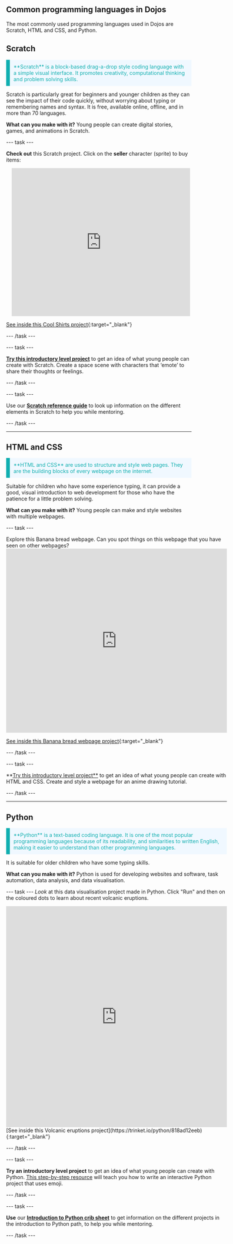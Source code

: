 ## Common programming languages in Dojos

The most commonly used programming languages used in Dojos are Scratch, HTML and CSS, and Python.

## Scratch
<p style="border-left: solid; border-width:10px; border-color: #0faeb0; background-color: aliceblue; padding: 10px;">
<span style="color: #0faeb0">**Scratch** is a block-based drag-a-drop style coding language with a simple visual interface. It promotes creativity, computational thinking and problem solving skills. </p>
Scratch is particularly great for beginners and younger children as they can see the impact of their code quickly, without worrying about typing or remembering names and syntax. It is free, available online, offline, and in more than 70 languages.

**What can you make with it?**
Young people can create digital stories, games, and animations in Scratch. 

--- task ---

**Check out** this Scratch project. Click on the **seller** character (sprite) to buy items:
<div class="scratch-preview" style="margin-left: 15px;">
  <iframe allowtransparency="true" width="485" height="402" src="https://scratch.mit.edu/projects/embed/528697069/?autostart=false" frameborder="0"></iframe>
</div>

[See inside this Cool Shirts project](https://scratch.mit.edu/projects/528697069/editor){:target="_blank"}

--- /task ---
  
--- task ---
  
**[Try this introductory level project](https://projects.raspberrypi.org/en/projects/space-talk)** to get an idea of what young people can create with Scratch. Create a space scene with characters that ‘emote’ to share their thoughts or feelings.
  
--- /task ---

 
--- task ---
  
Use our **[Scratch reference guide](https://projects.raspberrypi.org/en/projects/getting-started-scratch/0)** to look up information on the different elements in Scratch to help you while mentoring. 
  
--- /task ---
________________________________________

## HTML and CSS
<p style="border-left: solid; border-width:10px; border-color: #0faeb0; background-color: aliceblue; padding: 10px;">
<span style="color: #0faeb0"> **HTML and CSS** are used to structure and style web pages. They are the building blocks of every webpage on the internet. </p> 
Suitable for children who have some experience typing, it can provide a good, visual introduction to web development for those who have the patience for a little problem solving.

**What can you make with it?**
Young people can make and style websites with multiple webpages.

--- task ---

<div style="display: flex; flex-wrap: wrap">
<div style="flex-basis: 175px; flex-grow: 1">  
Explore this Banana bread webpage. Can you spot things on this webpage that you have seen on other webpages?


<div>
<div>
  
<iframe src="https://trinket.io/embed/html/a4e230c535?outputOnly=true" width="600" height="500" frameborder="0" marginwidth="0" marginheight="0" allowfullscreen></iframe>
  
[See inside this Banana bread webpage project](https://trinket.io/html/a4e230c535){:target="_blank"}

</div>
</div>
--- /task ---
  
--- task ---
  
**[Try this introductory level project**](https://projects.raspberrypi.org/en/projects/anime-expressions) to get an idea of what young people can create with HTML and CSS. Create and style a webpage for an anime drawing tutorial.
  
--- /task ---

________________________________________

## Python
<p style="border-left: solid; border-width:10px; border-color: #0faeb0; background-color: aliceblue; padding: 10px;">
<span style="color: #0faeb0">**Python** is a text-based coding language. It is one of the most popular programming languages because of its readability, and similarities to written English, making it easier to understand than other programming languages. </p>
It is suitable for older children who have some typing skills.

**What can you make with it?**
Python is used for developing websites and software, task automation, data analysis, and data visualisation.



--- task ---
*Look* at this data visualisation project made in Python. Click "Run" and then on the coloured dots to learn about recent volcanic eruptions.

<div class="trinket">
<iframe src="https://trinket.io/embed/python/818ad12eeb?outputOnly=true&runOption=run" width="600" height="600" frameborder="0" marginwidth="0" marginheight="0" allowfullscreen></iframe>
</div>
[See inside this Volcanic eruptions project](https://trinket.io/python/818ad12eeb){:target="_blank"}

--- /task ---

  
  
  
--- task ---

**Try an introductory level project** to get an idea of what young people can create with Python. [This step-by-step resource](https://projects.raspberrypi.org/en/projects/hello-world) will teach you how to write an interactive Python project that uses emoji.
  
--- /task ---

--- task ---
  
**Use** our **[Introduction to Python crib sheet](https://assets.ctfassets.net/prb17lxex1hm/6Q5jK7IPEBgDw7DRjGCfOU/da215192bc5ebf01ffda3c8645fdf1ca/Crib_Sheets______Introduction_to_Python.pdf)** to get information on the different projects in the introduction to Python path, to help you while mentoring. 
  
--- /task ---

